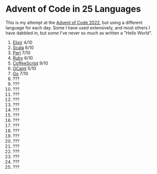 # Advent of Code in 25 Languages
This is my attempt at the [Advent of Code 2022](https://adventofcode.com/2022), but using a different language for each day. Some I have used extensively, and most others I have dabbled in, but some I've never so much as written a "Hello World".

1. [Elixir](https://elixir-lang.org/) 4/10
1. [Scala](https://scala-lang.org/) 6/10
1. [Perl](https://www.perl.org/) 7/10
1. [Ruby](https://www.ruby-lang.org/en/) 6/10
1. [CoffeeScript](https://coffeescript.org/) 9/10
1. [OCaml](https://ocaml.org/) 5/10
1. [Go](https://go.dev/) 7/10
1. ???
1. ???
1. ???
1. ???
1. ???
1. ???
1. ???
1. ???
1. ???
1. ???
1. ???
1. ???
1. ???
1. ???
1. ???
1. ???
1. ???
1. ???